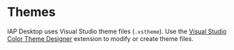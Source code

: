 # Themes

IAP Desktop uses Visual Studio theme files (`.vstheme`). Use the 
[Visual Studio Color Theme Designer](https://marketplace.visualstudio.com/items?itemName=ms-madsk.ColorThemeDesigner)
extension to modify or create theme files.